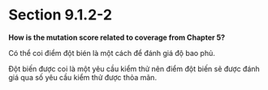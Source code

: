 # Section 9.1.2-2

**How is the mutation score related to coverage from Chapter 5?**

Có thể coi điểm đột bién là một cách để đánh giá độ bao phủ.

Đột biến được coi là một yêu cầu kiểm thử nên điểm đột biến sẽ được đánh giá qua số yêu cầu kiểm thử được thỏa mãn.
